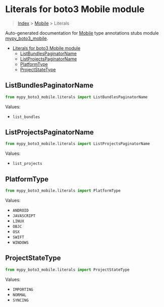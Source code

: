 # Literals for boto3 Mobile module

> [Index](..) > [Mobile](.) > Literals

Auto-generated documentation for
[Mobile](https://boto3.amazonaws.com/v1/documentation/api/1.17.75/reference/services/mobile.html#Mobile)
type annotations stubs module
[mypy_boto3_mobile](https://pypi.org/project/mypy-boto3-mobile/).

- [Literals for boto3 Mobile module](#literals-for-boto3-mobile-module)
  - [ListBundlesPaginatorName](#listbundlespaginatorname)
  - [ListProjectsPaginatorName](#listprojectspaginatorname)
  - [PlatformType](#platformtype)
  - [ProjectStateType](#projectstatetype)

## ListBundlesPaginatorName

```python
from mypy_boto3_mobile.literals import ListBundlesPaginatorName
```

Values:

- `list_bundles`

## ListProjectsPaginatorName

```python
from mypy_boto3_mobile.literals import ListProjectsPaginatorName
```

Values:

- `list_projects`

## PlatformType

```python
from mypy_boto3_mobile.literals import PlatformType
```

Values:

- `ANDROID`
- `JAVASCRIPT`
- `LINUX`
- `OBJC`
- `OSX`
- `SWIFT`
- `WINDOWS`

## ProjectStateType

```python
from mypy_boto3_mobile.literals import ProjectStateType
```

Values:

- `IMPORTING`
- `NORMAL`
- `SYNCING`

